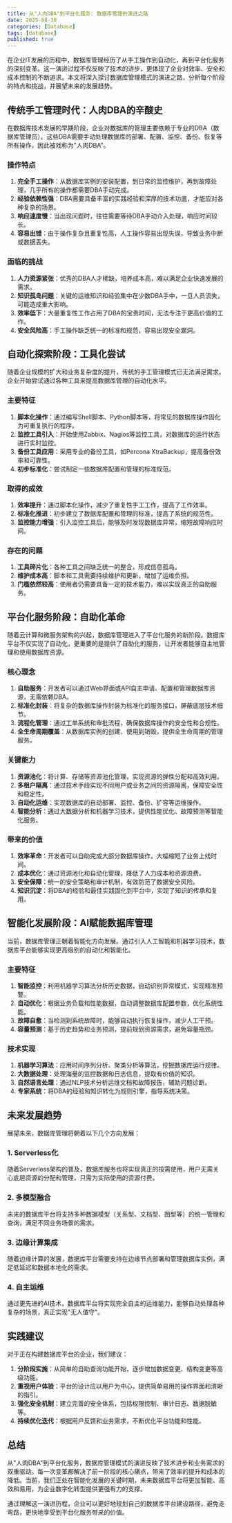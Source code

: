 ```yaml
---
title: 从"人肉DBA"到平台化服务: 数据库管理的演进之路
date: 2025-08-30
categories: [Database]
tags: [database]
published: true
---
```

在企业IT发展的历程中，数据库管理经历了从手工操作到自动化，再到平台化服务的深刻变革。这一演进过程不仅反映了技术的进步，更体现了企业对效率、安全和成本控制的不断追求。本文将深入探讨数据库管理模式的演进之路，分析每个阶段的特点和挑战，并展望未来的发展趋势。

## 传统手工管理时代：人肉DBA的辛酸史

在数据库技术发展的早期阶段，企业对数据库的管理主要依赖于专业的DBA（数据库管理员）。这些DBA需要手动处理数据库的部署、配置、监控、备份、恢复等所有操作，因此被戏称为"人肉DBA"。

### 操作特点

1. **完全手工操作**：从数据库实例的安装配置，到日常的监控维护，再到故障处理，几乎所有的操作都需要DBA手动完成。
2. **经验依赖性强**：DBA需要具备丰富的实践经验和深厚的技术功底，才能应对各种复杂的场景。
3. **响应速度慢**：当出现问题时，往往需要等待DBA手动介入处理，响应时间较长。
4. **容易出错**：由于操作复杂且重复性高，人工操作容易出现失误，导致业务中断或数据丢失。

### 面临的挑战

1. **人力资源紧张**：优秀的DBA人才稀缺，培养成本高，难以满足企业快速发展的需求。
2. **知识孤岛问题**：关键的运维知识和经验集中在少数DBA手中，一旦人员流失，可能造成重大影响。
3. **效率低下**：大量重复性工作占用了DBA的宝贵时间，无法专注于更高价值的工作。
4. **安全风险高**：手工操作缺乏统一的标准和规范，容易出现安全漏洞。

## 自动化探索阶段：工具化尝试

随着企业规模的扩大和业务复杂度的提升，传统的手工管理模式已无法满足需求。企业开始尝试通过各种工具来提高数据库管理的自动化水平。

### 主要特征

1. **脚本化操作**：通过编写Shell脚本、Python脚本等，将常见的数据库操作固化为可重复执行的程序。
2. **监控工具引入**：开始使用Zabbix、Nagios等监控工具，对数据库的运行状态进行实时监控。
3. **备份工具应用**：采用专业的备份工具，如Percona XtraBackup，提高备份效率和可靠性。
4. **初步标准化**：尝试制定一些数据库配置和管理的标准规范。

### 取得的成效

1. **效率提升**：通过脚本化操作，减少了重复性手工工作，提高了工作效率。
2. **标准化推进**：初步建立了数据库配置和管理的标准，提高了系统的规范性。
3. **监控能力增强**：引入监控工具后，能够及时发现数据库异常，缩短故障响应时间。

### 存在的问题

1. **工具碎片化**：各种工具之间缺乏统一的整合，形成信息孤岛。
2. **维护成本高**：脚本和工具需要持续维护和更新，增加了运维负担。
3. **门槛依然较高**：使用者仍需要具备一定的技术能力，难以实现真正的自助服务。

## 平台化服务阶段：自助化革命

随着云计算和微服务架构的兴起，数据库管理进入了平台化服务的新阶段。数据库平台不仅实现了自动化，更重要的是提供了自助化的服务，让开发者能够自主地管理和使用数据库资源。

### 核心理念

1. **自助服务**：开发者可以通过Web界面或API自主申请、配置和管理数据库资源，无需依赖DBA。
2. **标准化封装**：将复杂的数据库操作封装为标准化的服务接口，屏蔽底层技术细节。
3. **流程化管理**：通过工单系统和审批流程，确保数据库操作的安全性和合规性。
4. **全生命周期覆盖**：从数据库实例的创建、使用到销毁，提供全生命周期的管理服务。

### 关键能力

1. **资源池化**：将计算、存储等资源池化管理，实现资源的弹性分配和高效利用。
2. **多租户隔离**：通过技术手段实现不同用户或业务之间的资源隔离，保障安全性和稳定性。
3. **自动化运维**：实现数据库的自动部署、监控、备份、扩容等运维操作。
4. **智能分析**：通过大数据分析和机器学习技术，提供性能优化、故障预测等智能化服务。

### 带来的价值

1. **效率革命**：开发者可以自助完成大部分数据库操作，大幅缩短了业务上线时间。
2. **成本优化**：通过资源池化和自动化管理，降低了人力成本和资源浪费。
3. **安全保障**：统一的安全策略和审计机制，有效防范了数据安全风险。
4. **知识沉淀**：将DBA的经验和最佳实践固化到平台中，实现了知识的传承和复用。

## 智能化发展阶段：AI赋能数据库管理

当前，数据库管理正朝着智能化方向发展。通过引入人工智能和机器学习技术，数据库平台能够实现更高级别的自动化和智能化。

### 主要特征

1. **智能监控**：利用机器学习算法分析历史数据，自动识别异常模式，实现精准预警。
2. **自动优化**：根据业务负载和性能数据，自动调整数据库配置参数，优化系统性能。
3. **故障自愈**：当检测到系统故障时，能够自动执行恢复操作，减少人工干预。
4. **容量预测**：基于历史趋势和业务预测，提前规划资源需求，避免容量瓶颈。

### 技术实现

1. **机器学习算法**：应用时间序列分析、聚类分析等算法，挖掘数据库运行规律。
2. **大数据处理**：处理海量的监控数据和日志信息，提取有价值的知识。
3. **自然语言处理**：通过NLP技术分析运维文档和故障报告，辅助问题诊断。
4. **专家系统**：将DBA的经验和知识转化为规则引擎，指导系统决策。

## 未来发展趋势

展望未来，数据库管理将朝着以下几个方向发展：

### 1. Serverless化

随着Serverless架构的普及，数据库服务也将实现真正的按需使用，用户无需关心底层资源的分配和管理，只需为实际使用的资源付费。

### 2. 多模型融合

未来的数据库平台将支持多种数据模型（关系型、文档型、图型等）的统一管理和查询，满足不同业务场景的需求。

### 3. 边缘计算集成

随着边缘计算的发展，数据库平台需要支持在边缘节点部署和管理数据库实例，满足低延迟和数据本地化的需求。

### 4. 自主运维

通过更先进的AI技术，数据库平台将实现完全自主的运维能力，能够自动处理各种复杂的场景，真正实现"无人值守"。

## 实践建议

对于正在构建数据库平台的企业，我们建议：

1. **分阶段实施**：从简单的自助查询功能开始，逐步增加数据变更、结构变更等高级功能。
2. **重视用户体验**：平台的设计应以用户为中心，提供简单易用的操作界面和清晰的指引。
3. **强化安全机制**：建立完善的安全体系，包括权限控制、审计日志、数据脱敏等。
4. **持续优化迭代**：根据用户反馈和业务需求，不断优化平台功能和性能。

## 总结

从"人肉DBA"到平台化服务，数据库管理模式的演进反映了技术进步和业务需求的双重驱动。每一次变革都解决了前一阶段的核心痛点，带来了效率的提升和成本的降低。当前，我们正处在智能化发展的关键时期，未来数据库平台将更加智能、高效和易用，为企业数字化转型提供更强有力的支撑。

通过理解这一演进历程，企业可以更好地规划自己的数据库平台建设路径，避免走弯路，更快地享受到平台化服务带来的价值。